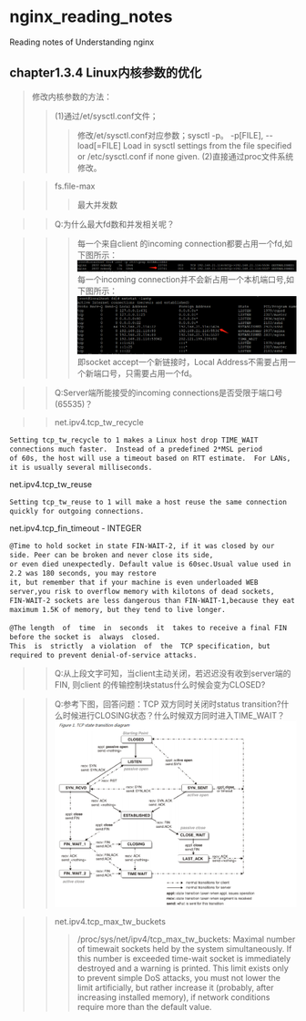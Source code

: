# nginx_reading_notes
Reading notes of Understanding nginx


chapter1.3.4 Linux内核参数的优化 
--------------------------------
>修改内核参数的方法：
>>(1)通过/et/sysctl.conf文件；
>>>修改/et/sysctl.conf对应参数；sysctl -p。
>>>-p[FILE], --load[=FILE] Load  in  sysctl  settings  from  the file specified or /etc/sysctl.conf if none given. 
>>(2)直接通过proc文件系统修改。

>>fs.file-max
>>>最大并发数

>>Q:为什么最大fd数和并发相关呢？

>>>每一个来自client 的incoming connection都要占用一个fd,如下图所示：
>>>![image](https://raw.githubusercontent.com/dahaiyu/nginx_reading_notes/master/img_folder/chapter1/lsof_fd.png) 
>>>每一个incoming connection并不会新占用一个本机端口号,如下图所示：
>>>![image](https://github.com/dahaiyu/nginx_reading_notes/blob/master/img_folder/chapter1/netstat_1.png?raw=true) 
>>>即socket accept一个新链接时，Local Address不需要占用一个新端口号，只需要占用一个fd。

>>Q:Server端所能接受的incoming connections是否受限于端口号(65535)？
  
>>net.ipv4.tcp_tw_recycle
  
    Setting tcp_tw_recycle to 1 makes a Linux host drop TIME_WAIT connections much faster.  Instead of a predefined 2*MSL period 
    of 60s, the host will use a timeout based on RTT estimate.  For LANs, it is usually several milliseconds. 
  net.ipv4.tcp_tw_reuse
  
    Setting tcp_tw_reuse to 1 will make a host reuse the same connection quickly for outgoing connections. 
  net.ipv4.tcp_fin_timeout - INTEGER
  
    @Time to hold socket in state FIN-WAIT-2, if it was closed by our side. Peer can be broken and never close its side,
    or even died unexpectedly. Default value is 60sec.Usual value used in 2.2 was 180 seconds, you may restore
    it, but remember that if your machine is even underloaded WEB server,you risk to overflow memory with kilotons of dead sockets,
    FIN-WAIT-2 sockets are less dangerous than FIN-WAIT-1,because they eat maximum 1.5K of memory, but they tend to live longer.	
    
    @The length  of  time  in  seconds  it  takes to receive a final FIN before the socket is  always  closed.  
    This  is  strictly  a violation  of  the  TCP specification, but required to prevent denial-of-service attacks.
  
>>Q:从上段文字可知，当client主动关闭，若迟迟没有收到server端的FIN, 则client 的传输控制块status什么时候会变为CLOSED?

>>Q:参考下图，回答问题：TCP 双方同时关闭时status transition?什么时候进行CLOSING状态？什么时候双方同时进入TIME_WAIT？
![image](https://github.com/dahaiyu/nginx_reading_notes/blob/master/img_folder/chapter1/tcp_status.png?raw=true)

>>net.ipv4.tcp_max_tw_buckets
>>>/proc/sys/net/ipv4/tcp_max_tw_buckets: Maximal number of timewait sockets held by the system simultaneously. If this number is exceeded time-wait socket is immediately destroyed and a warning is printed. This limit exists only to prevent simple DoS attacks, you must not lower the limit artificially, but rather increase it (probably, after increasing installed memory), if network conditions require more than the default value.
